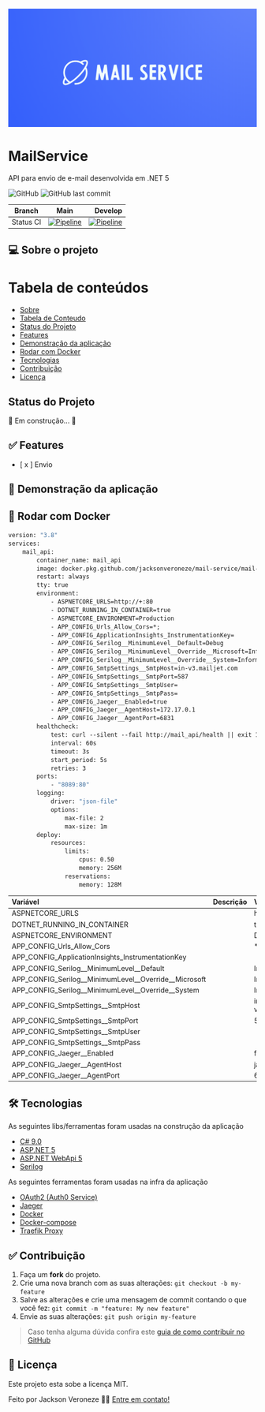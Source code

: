![Image](https://raw.githubusercontent.com/jacksonveroneze/mail-service/main/assets/logo.png)

# MailService

API para envio de e-mail desenvolvida em .NET 5

![GitHub](https://img.shields.io/github/license/jacksonveroneze/mail-service?logoColor=%20)
![GitHub last commit](https://img.shields.io/github/last-commit/jacksonveroneze/mail-service)

| Branch        | Main           | Develop  |
| ------------- |:-------------:| -----:|
| Status CI      | [![Pipeline](https://github.com/jacksonveroneze/mail-service/actions/workflows/pipeline-commit.yml/badge.svg?branch=main)](https://github.com/jacksonveroneze/mail-service/actions/workflows/pipeline-commit.yml) | [![Pipeline](https://github.com/jacksonveroneze/mail-service/actions/workflows/pipeline-commit.yml/badge.svg?branch=main)](https://github.com/jacksonveroneze/mail-service/actions/workflows/pipeline-commit.yml) |


## 💻 Sobre o projeto

Tabela de conteúdos
=================
<!--ts-->
* [Sobre](#sobre)
* [Tabela de Conteudo](#tabela-de-conteudo)
* [Status do Projeto](#status-do-projeto)
* [Features](#features)
* [Demonstração da aplicação](#demonstracao-da-aplicação)
* [Rodar com Docker](#rodar-com-Docker)
* [Tecnologias](#tecnologias)
* [Contribuição](#contribuição)
* [Licença](#licença)
<!--te-->

## Status do Projeto

🚧  Em construção...  🚧

## ✅ Features

- [ x ] Envio

## 🎲 Demonstração da aplicação

## 🎲 Rodar com Docker

```dockerfile
version: "3.8"
services:
    mail_api:
        container_name: mail_api
        image: docker.pkg.github.com/jacksonveroneze/mail-service/mail-service:latest
        restart: always
        tty: true
        environment:
            - ASPNETCORE_URLS=http://+:80
            - DOTNET_RUNNING_IN_CONTAINER=true
            - ASPNETCORE_ENVIRONMENT=Production
            - APP_CONFIG_Urls_Allow_Cors=*;
            - APP_CONFIG_ApplicationInsights_InstrumentationKey=
            - APP_CONFIG_Serilog__MinimumLevel__Default=Debug
            - APP_CONFIG_Serilog__MinimumLevel__Override__Microsoft=Information
            - APP_CONFIG_Serilog__MinimumLevel__Override__System=Information
            - APP_CONFIG_SmtpSettings__SmtpHost=in-v3.mailjet.com
            - APP_CONFIG_SmtpSettings__SmtpPort=587
            - APP_CONFIG_SmtpSettings__SmtpUser=
            - APP_CONFIG_SmtpSettings__SmtpPass=
            - APP_CONFIG_Jaeger__Enabled=true
            - APP_CONFIG_Jaeger__AgentHost=172.17.0.1
            - APP_CONFIG_Jaeger__AgentPort=6831
        healthcheck:
            test: curl --silent --fail http://mail_api/health || exit 1
            interval: 60s
            timeout: 3s
            start_period: 5s
            retries: 3
        ports:
            - "8089:80"
        logging:
            driver: "json-file"
            options:
                max-file: 2
                max-size: 1m
        deploy:
            resources:
                limits:
                    cpus: 0.50
                    memory: 256M
                reservations:
                    memory: 128M

```

| Variável   |      Descrição      |  Valor |
|:----------|:-------------|:------|
| ASPNETCORE_URLS | | http://+:80 |
| DOTNET_RUNNING_IN_CONTAINER | | true |
| ASPNETCORE_ENVIRONMENT | | Development |
| APP_CONFIG_Urls_Allow_Cors | | *; |
| APP_CONFIG_ApplicationInsights_InstrumentationKey | | |
| APP_CONFIG_Serilog__MinimumLevel__Default | | Information |
| APP_CONFIG_Serilog__MinimumLevel__Override__Microsoft | | Information |
| APP_CONFIG_Serilog__MinimumLevel__Override__System | | Information |
| APP_CONFIG_SmtpSettings__SmtpHost | | in-v3.mailjet.com |
| APP_CONFIG_SmtpSettings__SmtpPort | | 587 |
| APP_CONFIG_SmtpSettings__SmtpUser | | |
| APP_CONFIG_SmtpSettings__SmtpPass | | |
| APP_CONFIG_Jaeger__Enabled | | false |
| APP_CONFIG_Jaeger__AgentHost | | jaeger |
| APP_CONFIG_Jaeger__AgentPort | | 6831 |

## 🛠 Tecnologias

As seguintes libs/ferramentas foram usadas na construção da aplicação

- [C# 9.0](https://docs.microsoft.com/pt-br/dotnet/csharp/)
- [ASP.NET 5](https://dotnet.microsoft.com/)
- [ASP.NET WebApi 5](https://dotnet.microsoft.com/apps/aspnet)
- [Serilog](https://serilog.net/)

As seguintes ferramentas foram usadas na infra da aplicação

- [OAuth2 (Auth0 Service)](https://auth0.com/)
- [Jaeger](https://www.jaegertracing.io/)
- [Docker](https://www.docker.com/)
- [Docker-compose](https://docs.docker.com/compose/)
- [Traefik Proxy](https://doc.traefik.io/traefik/)

## ✅ Contribuição

1. Faça um **fork** do projeto.
2. Crie uma nova branch com as suas alterações: `git checkout -b my-feature`
3. Salve as alterações e crie uma mensagem de commit contando o que você fez: `git commit -m "feature: My new feature"`
4. Envie as suas alterações: `git push origin my-feature`
> Caso tenha alguma dúvida confira este [guia de como contribuir no GitHub](https://github.com/firstcontributions/first-contributions)

## 📝 Licença

Este projeto esta sobe a licença MIT.

Feito por Jackson Veroneze 👋🏽 [Entre em contato!](https://www.linkedin.com/in/jacksonveroneze/)
